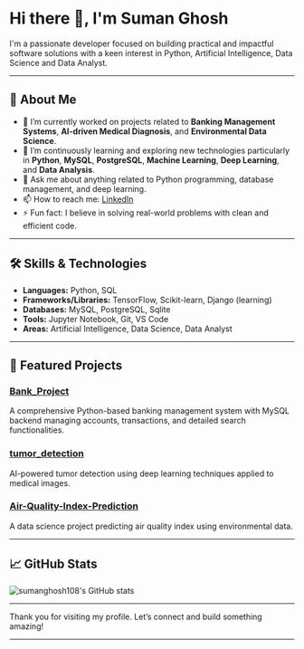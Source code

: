 # Hi there 👋, I'm Suman Ghosh

I'm a passionate developer focused on building practical and impactful software solutions with a keen interest in Python, Artificial Intelligence, Data Science and Data Analyst.

---

## 🚀 About Me
- 🔭 I’m currently worked on projects related to **Banking Management Systems**, **AI-driven Medical Diagnosis**, and **Environmental Data Science**.
- 🌱 I’m continuously learning and exploring new technologies particularly in **Python**, **MySQL**, **PostgreSQL**,  **Machine Learning**, **Deep Learning**, and **Data Analysis**.
- 💬 Ask me about anything related to Python programming, database management, and deep learning.
- 📫 How to reach me: [LinkedIn](https://www.linkedin.com/in/sumanghosh-p38)
- ⚡ Fun fact: I believe in solving real-world problems with clean and efficient code.

---

## 🛠️ Skills & Technologies
- **Languages:** Python, SQL
- **Frameworks/Libraries:** TensorFlow, Scikit-learn, Django (learning)
- **Databases:** MySQL, PostgreSQL, Sqlite
- **Tools:** Jupyter Notebook, Git, VS Code
- **Areas:** Artificial Intelligence, Data Science, Data Analyst

---

## 🌟 Featured Projects

### [Bank_Project](https://github.com/sumanghosh108/bank_project)
A comprehensive Python-based banking management system with MySQL backend managing accounts, transactions, and detailed search functionalities.

### [tumor_detection](https://github.com/sumanghosh108/tumor_detection)
AI-powered tumor detection using deep learning techniques applied to medical images.

### [Air-Quality-Index-Prediction](https://github.com/sumanghosh108/Air-Quality-Index-Prediction)
A data science project predicting air quality index using environmental data.


---

## 📈 GitHub Stats

![sumanghosh108's GitHub stats](https://github-readme-stats.vercel.app/api?username=sumanghosh108&show_icons=true&theme=radical)

---

Thank you for visiting my profile. Let’s connect and build something amazing!

---

